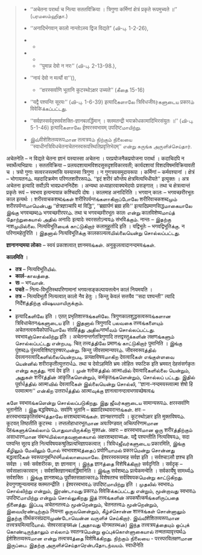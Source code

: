 > - ‘‘अचेतना परार्था च नित्या सततविक्रिया । त्रिगुणा कर्मिणां क्षेत्रं प्रकृते रूपमुच्यते ॥’’ (பரமஸம்ஹிதா.) 
>
> - ‘‘अनादिर्भगवान् कालो नान्तोऽस्य द्विज विद्यते” (வி-பு. 1-2-26), 
>
> - - 
>- 
>   - 
>   - ‘‘पुमान्न देवो न नरः’’ (வி-பு. 2-13-98.), 
>- ‘‘नायं देवो न मर्त्यो वा’’(), 
>   - ‘‘क्षरस्सर्वाणि भूतानि कुटस्थोऽक्षर उच्यते’’ (கீதை 15-16) 
>- ‘‘यद्वै पश्यन्ति सूरयः’’ (வி-பு. 1-6-39) इत्यादिகளாலே त्रिविधजीवர்களுடைய प्रकारம் विवेकिக்கப்பட்டது.
>   
>- ‘‘सर्वज्ञस्सर्वदृक्सर्वशक्ति-ज्ञानबलर्द्धिमान् । क्लमतन्द्री भयक्रोधकामादिभिरसंयुतः ॥’’ (வி-பு. 5-1-46) इत्यादिகளாலே ईश्वरस्वभावम् उपदिष्टமாயிற்று. 
> - இவ்वीशेशितव्यरूपமான तत्वत्रयம் நிற்கும் நிலையை ‘‘स्वाधीनत्रिविधचेतनाचेतनस्वरूपस्थितिप्रवृत्तिभेदम्’’ என்று சுருங்க அருளிச்செய்தார்.

अचेतनेति – न विद्यते चेतना ज्ञानं यस्यास्सा अचेतना । परप्रयोजनैकप्रयोजना परार्था । कदाचिदपि न स्वार्थेत्यभिप्रायः । सततविक्रिया – प्रलयदशायामविशदसुसदृशविकारवती; कार्यदशायां विशदविषमविक्रियावती च । त्रयो गुणाः सत्वरजस्तमांसि यस्यास्सा त्रिगुणा । न गुणत्रयसमुदायरूपा । कर्मिणां – कर्मवश्यानां । क्षेत्रं – भोगायतनம். महदादिक्रमेण परिणतशरीररूपம். ‘‘इदं शरीरं कौन्तेय क्षेत्रमित्यभिधीयते’’ इत्युक्तः । अत्र अचेतना इत्यादि सर्वोऽपि भावप्रधाननिर्देशः । अन्यथा अध्याहारवाक्यभेदयोः प्रसङ्गात् । तथा च क्षेत्रत्वान्तं प्रकृतेः रूपं – स्वभाव इत्यन्वयान्न कश्चिदपि दोषः । कालमाह अनादिरिति । भगवान् कालः – भगवच्छरीरभूतः काल इत्यर्थः । शरीरवाचकशब्दங்கள் शरीरिपर्यन्तங்களாகிறாப்போலே शरीरिवाचकशब्दமும் शरीरपर्यन्तமாமென்பது ‘‘क्षेत्रज्ञञ्चापि मां विद्धि’’, ‘‘ब्रह्मार्पणं ब्रह्म हविः’’ इत्यादिप्रमाणसिद्धமாகையாலே இங்கு भगवच्छब्दம் भगवच्छरीरपरம். तथा च भगवच्छरीरभूतः कालः என்று कालविशेष्यமாய்த் தோற்றுகையால் அதில் अनादिः इत्यादेः स्वरसतोऽन्वयம் संभविக்கும். नान्तः – இதற்கு नाशமுமில்லை. नित्यविभूतिயைக் காட்டுகிறார் कलामुहूर्तादि इति । यद्विभूतेः – भगवद्विभूतिக்கு. न परिणामहेतुरिति । இதனால் नित्यविभूतिக்கு कालकाल्यत्वமில்லையென்று சொல்லப்பட்டது. 

__ज्ञानानन्दमया लोकाः__ – स्वयं प्रकाशत्वात् ज्ञानमयங்கள். अनुकूलत्वादानन्दमयங்கள். 

__कालमिति__ । 

- __तत्र__ – नित्यविभूतिயில். 
- __कालं__–காலத்தை. 
- __सः__ – भगவான். 
- __पचते__ – नित्य-विभूतिस्थपरिणामानां भगवत्सङ्कल्पायत्तत्वेन कालं नियमयति । 
- __तत्र__ – नित्यविभूतौ नित्यत्वात् कालो नैव हेतुः । किन्तु केवलं सत्तयैव ‘‘सदा पश्यन्ती’’ त्यादि निर्देशத்திற்கு விஷயமாயிருக்கும். 
- 
- इत्यादिகளிலே इति । एतत् प्रभृतिशास्त्रங்களிலே. त्रिगुणकालशुद्धसत्वरूपங்களான त्रिविधाचेतनங்களுடைய इति । இதனால் त्रिगुणादि பலவகை तत्त्वங்களையும் अचेतनत्वरूपैकोपाधिயாலே संग्रहिத்து அதிலन्तर्भाவம் சொல்லப்பட்டது. स्वभावஞ்சொல்லிற்று इति । अचेतनान्तर्गतत्रिगुणादि तत्तद्वस्तुக்களின் लक्षणங்களும் சொல்லப்பட்டது என்றபடி. चित् तत्त्वத்திலே प्रमाणங் காட்டுகிறார் पुमानिति । இங்கு पुंशब्दம் पुंस्त्वविशिष्टपुरुषपरமன்று. किन्तु जीवसामान्यपरம். जीवस्वरूपத்தில் देवत्वनरत्वादिகளில்லையென்றபடி. प्रत्यक्षविषयமாகிற देवत्वादिகள் எங்குள்ளவை யென்னில் शरीराकृतीत्युत्तरार्धம். तथा च देवोऽहमिति भ्रमः लोहितः स्फटिक इति भ्रमवत् देहसंसर्गकृतः என்று கருத்து. नायं देव इति । முன் श्लोकத்தில் आत्माவில் देवत्वादिகளில்லை யென்றும், அதுகள் शरीरத்தின் आकृतिகளென்றும், कर्मकृतங்களென்றும், சொல்லப் பட்டது. இதில் पूर्वार्धத்தில் आत्माவில் देवत्वादिகள் இல்லையென்று சொல்லி, ‘‘ज्ञाना-नन्दमयस्त्वात्मा शेषो हि परमात्मनः’’ என்கிற उत्तरार्धத்தில் आत्माவுக்கு ज्ञानत्वानन्दत्वभगवच्छेषत्वங்





களே स्वभावங்களென்று சொல்லப்படுகிறது. இது ஜீவர்களுடைய सामान्यरूपம். क्षरस्सर्वाणि भूतानीति । இது बद्धविषयம். सर्वाणि भूतानि – ब्रह्मादिस्थावरान्तங்கள். क्षरः – क्षरस्वभावप्रकृतिसंबन्धத்தாலே क्षरशब्दवाच्यங்கள். ज्ञानक्षरणादपि । कूटस्थोऽक्षर इति मुक्तविषयம். कूटवत् तिष्ठतीति कूटस्थः । तप्तलोहाधारभूतமான अयःपिण्डवत् अचित्परिणामமான देहங்களுக்கெல்லாம் பொதுவாயிருக்கிற मुक्तன். अक्षरः – क्षरस्वभावமான ஒரு शरीरத்திற்கும் असाधारणமான संबन्धமில்லாதவனாகையால் अक्षरशब्दवाच्यன். यद्वै पश्यन्तीति नित्यविषयம், सदा पश्यन्ति सूरय इति नित्यविषयकश्रुतिप्रत्यभिज्ञापकत्वात् । त्रिविधஜீவர்களுடைய प्रकारमिति, இங்கு கீழிலும் மேலிலும் போல் स्वभावशब्दத்தைப் प्रयोगिயாமல் प्रकारமென்று சொன்னது बद्धत्वादिகள் स्वरूपानुबन्धिधर्मமல்லாமையாலே. ईश्वरस्वरूपमाह सर्वज्ञ इति । सर्वश्चाऽसौ ज्ञश्च इति सर्वज्ञः । सर्वः सर्वशरीरकः, ज्ञः ज्ञानवान् । இந்த ज्ञानத்தை विशेषिக்கிறார் सर्वदृगिति । सर्वदृक् – सर्वसाक्षात्कारवान् । सर्वशक्तिज्ञानबलर्द्धिमानिति । இங்கு सर्वशब्दம் प्रत्येकमन्वेति । सर्वकार्येषु सामर्थ्यம் सर्वशक्तिः । இங்கு ज्ञानशब्दம் पूर्वोक्तसाक्षात्कारம் विशेषतश्च सर्वविषयकமென்று காட்டுகிறது. हेयगुणशून्यत्वमाह क्लमतन्द्रीति । ईश्वरस्वभावம் उपदिष्टமாயிற்று इति । முதலில் स्वभावம் சொல்லிற்று என்றும், இரண்டாவது प्रकारம் विवेकिக்கப்பட்டது என்றும், மூன்றாவது स्वभावம் उपदिष्टமாயிற்று என்றும் சொல்லுகிறது இத் तत्त्वங்களின் अपकर्षोत्कर्षங்களிருப்பதை நினைத்து. இப்படி अचेतनतत्त्वம் மூன்றென்றும், चेतनतत्त्वம் மூன்றென்றும், இவையிரண்டிற்கும் नियन्ता ஒருவனென்றும், கீழ்ச்சொன்ன शास्त्रங்கள் சொன்னாலும் இதற்கு तीर्थकरसंप्रदायமுண்டோவென்ன வருளிச் செய்கிறார். இவ்வீशेशितव्यरूपமான तत्त्वत्रयमित्यादिயால். सेश्वरसाङ्ख्यன் (அதாவது योगमतस्थன்) இந்த तत्त्वत्रयத்தையும் ஒப்புக் கொண்டிருந்தாலும் எல்லாம் स्वतन्त्रமென்று ஒப்புக்கொள்ளுகையால் तन्मतव्यावृत्त्यर्थம் ईशेशितव्यरूपமான என்று तत्त्वत्रयத்தை विशेषिக்கிறது. நிற்கும் நிலையை - परस्परविलक्षणமான இருப்பை. இதற்கு அருளிச்செய்தாரென்பதோடந்வயம். स्वाधीनेति 
